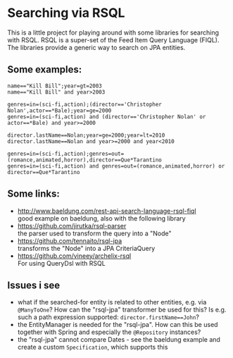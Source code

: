 # Searching via RSQL

This is a little project for playing around with some libraries for searching with RSQL.
RSQL is a super-set of the Feed Item Query Language (FIQL). The libraries provide a generic
way to search on JPA entities.

## Some examples:

    name=="Kill Bill";year=gt=2003
    name=="Kill Bill" and year>2003
    
    genres=in=(sci-fi,action);(director=='Christopher Nolan',actor==*Bale);year=ge=2000
    genres=in=(sci-fi,action) and (director=='Christopher Nolan' or actor==*Bale) and year>=2000
    
    director.lastName==Nolan;year=ge=2000;year=lt=2010
    director.lastName==Nolan and year>=2000 and year<2010
    
    genres=in=(sci-fi,action);genres=out=(romance,animated,horror),director==Que*Tarantino
    genres=in=(sci-fi,action) and genres=out=(romance,animated,horror) or director==Que*Tarantino

## Some links:

* http://www.baeldung.com/rest-api-search-language-rsql-fiql  
good example on baeldung, also with the following library
* https://github.com/jirutka/rsql-parser  
the parser used to transform the query into a "Node"
* https://github.com/tennaito/rsql-jpa  
transforms the "Node" into a JPA CriteriaQuery
* https://github.com/vineey/archelix-rsql  
For using QueryDsl with RSQL

## Issues i see

* what if the searched-for entity is related to other entities, e.g. via `@ManyToOne`? How can the "rsql-jpa"
transformer be used for this? Is e.g. such a path expression supported: `director.firstName==John`?
* the EntityManager is needed for the "rsql-jpa". How can this be used together with Spring and especially the
`@Repository` instances?
* the "rsql-jpa" cannot compare Dates - see the baeldung example and create a custom `Specification`, which supports this
